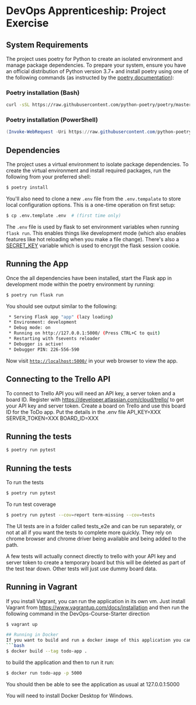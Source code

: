 # DevOps Apprenticeship: Project Exercise

## System Requirements

The project uses poetry for Python to create an isolated environment and manage package dependencies. To prepare your system, ensure you have an official distribution of Python version 3.7+ and install poetry using one of the following commands (as instructed by the [poetry documentation](https://python-poetry.org/docs/#system-requirements)):

### Poetry installation (Bash)

```bash
curl -sSL https://raw.githubusercontent.com/python-poetry/poetry/master/get-poetry.py | python
```

### Poetry installation (PowerShell)

```powershell
(Invoke-WebRequest -Uri https://raw.githubusercontent.com/python-poetry/poetry/master/get-poetry.py -UseBasicParsing).Content | python
```

## Dependencies

The project uses a virtual environment to isolate package dependencies. To create the virtual environment and install required packages, run the following from your preferred shell:

```bash
$ poetry install
```

You'll also need to clone a new `.env` file from the `.env.tempalate` to store local configuration options. This is a one-time operation on first setup:

```bash
$ cp .env.template .env  # (first time only)
```

The `.env` file is used by flask to set environment variables when running `flask run`. This enables things like development mode (which also enables features like hot reloading when you make a file change). There's also a [SECRET_KEY](https://flask.palletsprojects.com/en/1.1.x/config/#SECRET_KEY) variable which is used to encrypt the flask session cookie.

## Running the App

Once the all dependencies have been installed, start the Flask app in development mode within the poetry environment by running:
```bash
$ poetry run flask run
```

You should see output similar to the following:
```bash
 * Serving Flask app "app" (lazy loading)
 * Environment: development
 * Debug mode: on
 * Running on http://127.0.0.1:5000/ (Press CTRL+C to quit)
 * Restarting with fsevents reloader
 * Debugger is active!
 * Debugger PIN: 226-556-590
```
Now visit [`http://localhost:5000/`](http://localhost:5000/) in your web browser to view the app.

## Connecting to the Trello API
To connect to Trello API you will need an API key, a server token and a board ID. Register with https://developer.atlassian.com/cloud/trello/ to get your API key and server token. 
Create a board on Trello and use this board ID for the ToDo app. 
Put the details in the .env file
API_KEY=XXX
SERVER_TOKEN=XXX
BOARD_ID=XXX

## Running the tests
```bash
$ poetry run pytest
```

## Running the tests

To run the tests

```bash
$ poetry run pytest
```

To run test coverage

```bash
$ poetry run pytest --cov=report term-missing --cov=tests

```
The UI tests are in a folder called tests_e2e and can be run separately, or not at all if you want the tests to complete more quickly. They rely on chrome browser and chrome driver being available and being added to the path.

A few tests will actually connect directly to trello with your API key and server token to create a temporary board but this will be deleted as part of the test tear down. Other tests will just use dummy board data.


## Running in Vagrant
If you install Vagrant, you can run the application in its own vm. Just install Vagrant from https://www.vagrantup.com/docs/installation and then run the following command in the DevOps-Course-Starter direction
```bash
$ vagrant up

## Running in Docker
If you want to build and run a docker image of this application you can run:
```bash
$ docker build --tag todo-app .
```

to build the application and then to run it run:
```bash
$ docker run todo-app -p 5000
```

You should then be able to see the application as usual at 127.0.0.1:5000


You will need to install Docker Desktop for Windows. 